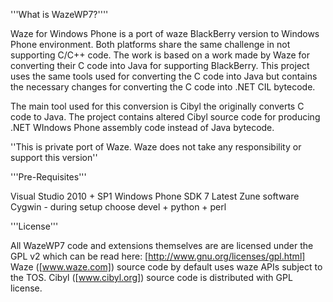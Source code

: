 '''What is WazeWP7?''''

Waze for Windows Phone is a port of waze BlackBerry version to Windows Phone environment. Both platforms share the same challenge in not supporting C/C++ code.
The work is based on a work made by Waze for converting their C code into Java for supporting BlackBerry. This project uses the same tools used for converting the C code into Java but contains the necessary changes for converting the C code into .NET CIL bytecode.<p>
The main tool used for this conversion is Cibyl the originally converts C code to Java. The project contains altered Cibyl source code for producing .NET WIndows Phone assembly code instead of Java bytecode.<p>
''This is private port of Waze. Waze does not take any responsibility or support this version''

'''Pre-Requisites'''

Visual Studio 2010 + SP1
Windows Phone SDK 7
Latest Zune software
Cygwin - during setup choose devel + python + perl

'''License'''

All WazeWP7 code and extensions themselves are are licensed under the GPL v2 which can be read here: [http://www.gnu.org/licenses/gpl.html]
Waze ([www.waze.com]) source code by default uses waze APIs subject to the TOS.
Cibyl ([www.cibyl.org]) source code is distributed with GPL license.

